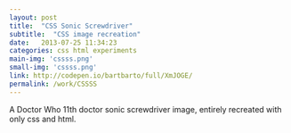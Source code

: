 ```yaml
---
layout: post
title:  "CSS Sonic Screwdriver"
subtitle:  "CSS image recreation"
date:   2013-07-25 11:34:23
categories: css html experiments
main-img: 'cssss.png'
small-img: 'cssss.png'
link: http://codepen.io/bartbarto/full/XmJOGE/
permalink: /work/CSSSS
---
```

A Doctor Who 11th doctor sonic screwdriver image, entirely recreated with only css and html.
